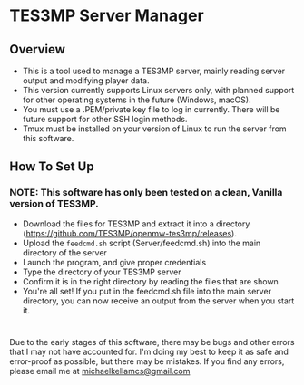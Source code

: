# TES3MP Server Manager
## Overview
- This is a tool used to manage a TES3MP server, mainly reading server output and modifying player data.
- This version currently supports Linux servers only, with planned support for other operating systems in the future (Windows, macOS).
- You must use a .PEM/private key file to log in currently. There will be future support for other SSH login methods.
- Tmux must be installed on your version of Linux to run the server from this software.
## How To Set Up
### NOTE: This software has only been tested on a clean, Vanilla version of TES3MP.
- Download the files for TES3MP and extract it into a directory (https://github.com/TES3MP/openmw-tes3mp/releases).
- Upload the `feedcmd.sh` script (Server/feedcmd.sh) into the main directory of the server
- Launch the program, and give proper credentials
- Type the directory of your TES3MP server
- Confirm it is in the right directory by reading the files that are shown
- You're all set! If you put in the feedcmd.sh file into the main server directory, you can now receive an output from the server when you start it.
#
Due to the early stages of this software, there may be bugs and other errors that I may not have accounted for. 
I'm doing my best to keep it as safe and error-proof as possible, but there may be mistakes. 
If you find any errors, please email me at michaelkellamcs@gmail.com
